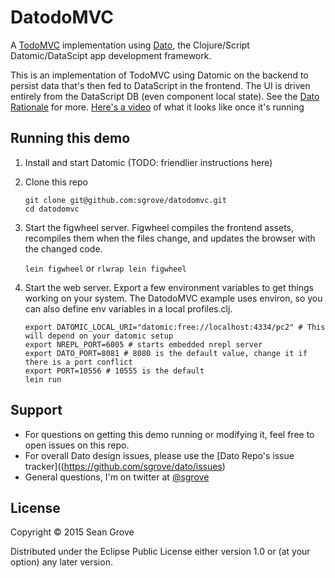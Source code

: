 # DatodoMVC

A [TodoMVC](http://todomvc.com/) implementation using [Dato](https://github.com/sgrove/dato), the Clojure/Script Datomic/DataScipt app development framework.

This is an implementation of TodoMVC using Datomic on the backend to persist data that's then fed to DataScript in the frontend. The UI is driven entirely from the DataScript DB (even component local state). See the [Dato Rationale](https://github.com/sgrove/dato#rationale) for more. [Here's a video](https://dl.dropboxusercontent.com/u/412963/dato/dato_todomvc.mp4) of what it looks like once it's running

## Running this demo

1. Install and start Datomic (TODO: friendlier instructions here)

2. Clone this repo

    ```
    git clone git@github.com:sgrove/datodomvc.git
    cd datodomvc
    ```

3. Start the figwheel server. Figwheel compiles the frontend assets, recompiles them when the files change, and updates the browser with the changed code.

   `lein figwheel` or `rlwrap lein figwheel`

4. Start the web server. Export a few environment variables to get things working on your system. The DatodoMVC example uses environ, so you can also define env variables in a local profiles.clj.

    ```
    export DATOMIC_LOCAL_URI="datomic:free://localhost:4334/pc2" # This will depend on your datomic setup
    export NREPL_PORT=6005 # starts embedded nrepl server
    export DATO_PORT=8081 # 8080 is the default value, change it if there is a port conflict
    export PORT=10556 # 10555 is the default
    lein run
    ```

## Support

 * For questions on getting this demo running or modifying it, feel free to open issues on this repo.
 * For overall Dato design issues, please use the [Dato Repo's issue tracker]((https://github.com/sgrove/dato/issues)
 * General questions, I'm on twitter at [@sgrove](https://twitter.com/sgrove)

## License

Copyright © 2015 Sean Grove

Distributed under the Eclipse Public License either version 1.0 or (at
your option) any later version.
